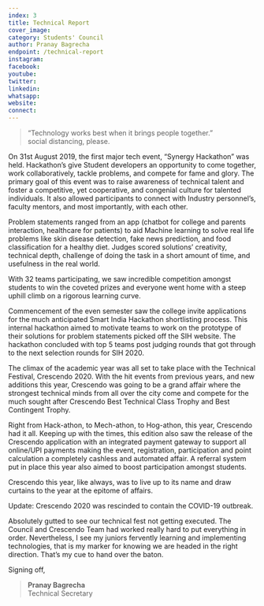 ```yaml
---
index: 3
title: Technical Report
cover_image:
category: Students' Council
author: Pranay Bagrecha
endpoint: /technical-report
instagram:
facebook:
youtube:
twitter:
linkedin:
whatsapp:
website:
connect:
---
```


> “Technology works best when it brings people together.”<br>social distancing, please.

On 31st August 2019, the first major tech event, “Synergy Hackathon” was held. Hackathon’s give Student developers an opportunity to come together, work collaboratively, tackle problems, and compete for fame and glory. The primary goal of this event was to raise awareness of technical talent and foster a competitive, yet cooperative, and congenial culture for talented individuals. It also allowed participants to connect with Industry personnel’s, faculty mentors, and most importantly, with each other.

Problem statements ranged from an app (chatbot for college and parents interaction, healthcare for patients) to aid Machine learning to solve real life problems like skin disease detection, fake news prediction, and food classification for a healthy diet. Judges scored solutions’ creativity, technical depth, challenge of doing the task in a short amount of time, and usefulness in the real world.

With 32 teams participating, we saw incredible competition amongst students to win the coveted prizes and everyone went home with a steep uphill climb on a rigorous learning curve.

Commencement of the even semester saw the college invite applications for the much anticipated Smart India Hackathon shortlisting process. This internal hackathon aimed to motivate teams to work on the prototype of their solutions for problem statements picked off the SIH website. The hackathon concluded with top 5 teams post judging rounds that got through to the next selection rounds for SIH 2020.

The climax of the academic year was all set to take place with the Technical Festival, Crescendo 2020. With the hit events from previous years, and new additions this year, Crescendo was going to be a grand affair where the strongest technical minds from all over the city come and compete for the much sought after Crescendo Best Technical Class Trophy and Best Contingent Trophy.

Right from Hack-athon, to Mech-athon, to Hog-athon, this year, Crescendo had it all. Keeping up with the times, this edition also saw the release of the Crescendo application with an integrated payment gateway to support all online/UPI payments making the event, registration, participation and point calculation a completely cashless and automated affair. A referral system put in place this year also aimed to boost participation amongst students.

Crescendo this year, like always, was to live up to its name and draw curtains to the year at the epitome of affairs.

Update: Crescendo 2020 was rescinded to contain the COVID-19 outbreak.

Absolutely gutted to see our technical fest not getting executed. The Council and Crescendo Team had worked really hard to put everything in order. Nevertheless, I see my juniors fervently learning and implementing technologies, that is my marker for knowing we are headed in the right direction. That’s my cue to hand over the baton.

Signing off,<br>

> **Pranay Bagrecha**<br>
> Technical Secretary
